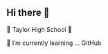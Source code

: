 ## Hi there 👋


🐎  Taylor High School  🐎

🌱 I’m currently learning ...  GitHub
<!--
**RDBKISD/RDBKISD** is a ✨ _special_ ✨ repository because its `README.md` (this file) appears on your GitHub profile.

Here are some ideas to get you started:

- 🔭 I’m currently working on ...
- 
- 👯 I’m looking to collaborate on ...
- 💬 Ask me about ...
- ⚡ Fun fact: ...
-->
